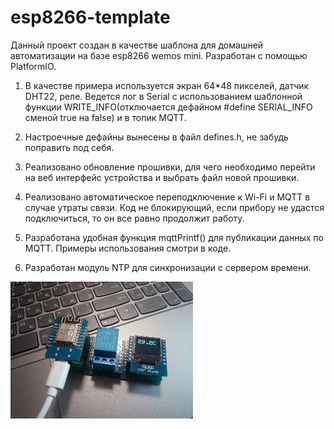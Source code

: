 # esp8266-template
Данный проект создан в качестве шаблона для домашней автоматизации на базе esp8266 wemos mini.
Разработан с помощью PlatformIO. 

1. В качестве примера используется экран 64*48 пикселей, датчик DHT22, реле. Ведется лог в Serial c использованием шаблонной функции WRITE_INFO(отключается дефайном #define SERIAL_INFO сменой true на false) и в топик MQTT.

2. Настроечные дефайны вынесены в файл defines.h, не забудь поправить под себя.
3. Реализовано обновление прошивки, для чего необходимо перейти на веб интерфейс устройства и выбрать файл новой прошивки. 
4. Реализовано автоматическое переподключение к Wi-Fi и MQTT в случае утраты связи. Код не блокирующий, если прибору не удастся подключиться, то он все равно продолжит работу.
5. Разработана удобная функция mqttPrintf() для публикации данных по MQTT. Примеры использования смотри в коде.
6. Разработан модуль NTP для синхронизации с сервером времени.

![Alt text](photo_2023-12-29_14-31-34.jpg)
